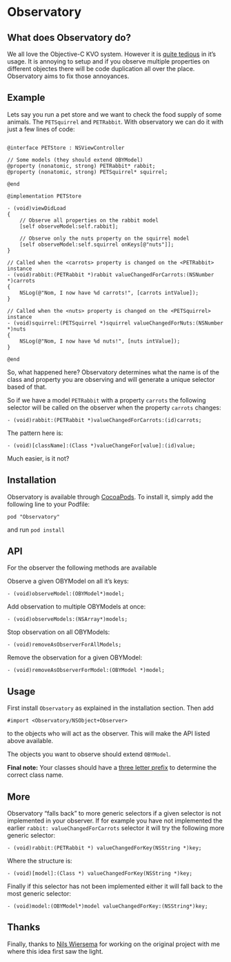 # Observatory

## What does Observatory do?

We all love the Objective-C KVO system. However it is [quite tedious](http://nshipster.com/key-value-observing/) in it’s usage. It is annoying to setup and if you observe multiple properties on different objectes there will be code duplication all over the place. Observatory aims to fix those annoyances. 

## Example

Lets say you run a pet store and we want to check the food supply of some animals. The `PETSquirrel` and `PETRabbit`. With observatory we can do it with just a few lines of code:

```

@interface PETStore : NSViewController

// Some models (they should extend OBYModel)
@property (nonatomic, strong) PETRabbit* rabbit;
@property (nonatomic, strong) PETSquirrel* squirrel;

@end

@implementation PETStore

- (void)viewDidLoad
{
    // Observe all properties on the rabbit model
    [self observeModel:self.rabbit];
    
    // Observe only the nuts property on the squirrel model
    [self observeModel:self.squirrel onKeys[@"nuts"]];
}

// Called when the <carrots> property is changed on the <PETRabbit> instance
- (void)rabbit:(PETRabbit *)rabbit valueChangedForCarrots:(NSNumber *)carrots
{
    NSLog(@"Nom, I now have %d carrots!", [carrots intValue]);
}

// Called when the <nuts> property is changed on the <PETSquirrel> instance
- (void)squirrel:(PETSquirrel *)squirrel valueChangedForNuts:(NSNumber *)nuts
{
    NSLog(@"Nom, I now have %d nuts!", [nuts intValue]);
}

@end
```

So, what happened here? Observatory determines what the name is of the class and property you are observing and will generate a unique selector based of that.

So if we have a model `PETRabbit` with a property `carrots` the following selector will be called on the observer when the property `carrots` changes:

```
- (void)rabbit:(PETRabbit *)valueChangedForCarrots:(id)carrots;
```

The pattern here is:

```
- (void)[className]:(Class *)valueChangeFor[value]:(id)value;
```

Much easier, is it not?

## Installation

Observatory is available through [CocoaPods](http://cocoapods.org). To install
it, simply add the following line to your Podfile:

    pod "Observatory"

and run `pod install`

## API

For the observer the following methods are available

Observe a given OBYModel on all it’s keys:
```
- (void)observeModel:(OBYModel*)model;
```

Add observation to multiple OBYModels at once:
```
- (void)observeModels:(NSArray*)models;
```

Stop observation on all OBYModels:
```
- (void)removeAsObserverForAllModels;
```

Remove the observation for a given OBYModel:
```
- (void)removeAsObserverForModel:(OBYModel *)model;
```

## Usage

First install `Observatory` as explained in the installation section. Then add 

```
#import <Observatory/NSObject+Observer>
```

to the objects who will act as the observer. This will make the API listed above available.

The objects you want to observe should extend `OBYModel`.

**Final note:** Your classes should have a [three letter prefix](https://developer.apple.com/library/ios/documentation/Cocoa/Conceptual/ProgrammingWithObjectiveC/Conventions/Conventions.html) to determine the correct class name. 

## More

Observatory “falls back” to more generic selectors if a given selector is not implemented in your observer. If for example you have not implemented the earlier `rabbit: valueChangedForCarrots` selector it will try the following more generic selector:

```
- (void)rabbit:(PETRabbit *) valueChangedForKey(NSString *)key;
```

Where the structure is:

```
- (void)[model]:(Class *) valueChangedForKey(NSString *)key;
```

Finally if this selector has not been implemented either it will fall back to the most generic selector:

```
- (void)model:(OBYModel*)model valueChangedForKey:(NSString*)key;
```

## Thanks

Finally, thanks to [Nils Wiersema](https://github.com/nilswiersema) for working on the original project with me where this idea first saw the light.